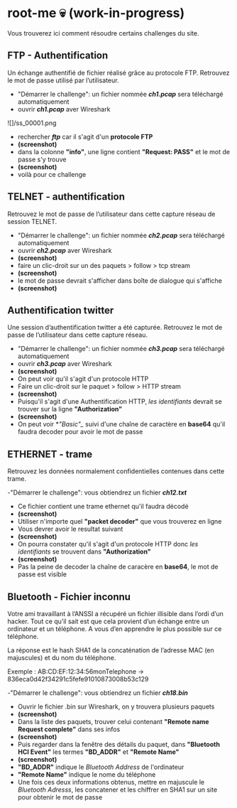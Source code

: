 # root-me :skull: (work-in-progress)
Vous trouverez ici comment résoudre certains challenges du site.

## FTP - Authentification
Un échange authentifié de fichier réalisé grâce au protocole FTP. Retrouvez le mot de passe utilisé par l’utilisateur.

- "Démarrer le challenge": un fichier nommée **_ch1.pcap_** sera téléchargé automatiquement
- ouvrir **_ch1.pcap_** aver Wireshark

![]/ss_00001.png

- rechercher **_ftp_** car il s'agit d'un **protocole FTP**
- **(screenshot)**
- dans la colonne **"info"**, une ligne contient **"Request: PASS"** et le mot de passe s'y trouve
- **(screenshot)**
- voilà pour ce challenge


## TELNET - authentification
Retrouvez le mot de passe de l’utilisateur dans cette capture réseau de session TELNET.

- "Démarrer le challenge": un fichier nommée **_ch2.pcap_** sera téléchargé automatiquement
- ouvrir **_ch2.pcap_** aver Wireshark
- **(screenshot)**
- faire un clic-droit sur un des paquets > follow > tcp stream
- **(screenshot)**
- le mot de passe devrait s'afficher dans boîte de dialogue qui s'affiche
- **(screenshot)**

## Authentification twitter
Une session d’authentification twitter a été capturée. Retrouvez le mot de passe de l’utilisateur dans cette capture réseau.

- "Démarrer le challenge": un fichier nommée **_ch3.pcap_** sera téléchargé automatiquement
- ouvrir **_ch3.pcap_** aver Wireshark
- **(screenshot)**
- On peut voir qu'il s'agit d'un protocole HTTP
- Faire un clic-droit sur le paquet > follow > HTTP stream
- **(screenshot)**
- Puisqu'il s'agit d'une Authentification HTTP, _les identifiants_ devrait se trouver sur la ligne **"Authorization"**
- **(screenshot)**
- On peut voir **"Basic"_* suivi d'une chaîne de caractère en **base64** qu'il faudra decoder pour avoir le mot de passe

## ETHERNET - trame
Retrouvez les données normalement confidentielles contenues dans cette trame.

-"Démarrer le challenge": vous obtiendrez un fichier **_ch12.txt_**
- Ce fichier contient une trame ethernet qu'il faudra décodé
- **(screenshot)**
- Utiliser n'importe quel **"packet decoder"** que vous trouverez en ligne
- Vous devrer avoir le resultat suivant
- **(screenshot)**
- On pourra constater qu'il s'agit d'un protocole HTTP donc _les identifiants_ se trouvent dans **"Authorization"**
- **(screenshot)**
- Pas la peine de decoder la chaîne de caracère en **base64**, le mot de passe est visible

## Bluetooth - Fichier inconnu
Votre ami travaillant à l’ANSSI a récupéré un fichier illisible dans l’ordi d’un hacker. Tout ce qu’il sait est que cela provient d’un échange entre un ordinateur et un téléphone. A vous d’en apprendre le plus possible sur ce téléphone.

La réponse est le hash SHA1 de la concaténation de l’adresse MAC (en majuscules) et du nom du téléphone.

Exemple :
AB:CD:EF:12:34:56monTelephone -> 836eca0d42f34291c5fefe91010873008b53c129

-"Démarrer le challenge": vous obtiendrez un fichier **_ch18.bin_**
- Ouvrir le fichier .bin sur Wireshark, on y trouvera plusieurs paquets
- **(screenshot)**
- Dans la liste des paquets, trouver celui contenant **"Remote name Request complete"** dans ses infos
- **(screenshot)**
- Puis regarder dans la fenêtre des détails du paquet, dans **"Bluetooth HCI Event"** les termes **"BD_ADDR"** et **"Remote Name"**
- **(screenshot)**
- **"BD_ADDR"** indique le _Bluetooth Address_ de l'ordinateur
- **"Remote Name"** indique le nome du téléphone
- Une fois ces deux informations obtenus, mettre en majuscule le _Bluetooth Adresss_, les concatener et les chiffrer en SHA1 sur un site pour obtenir le mot de passe

